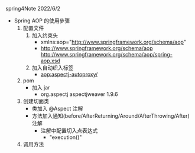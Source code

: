 spring4Note
2022/6/2

* Spring AOP 的使用步骤
  1. 配置文件
     1. 加入约束头
        * xmlns:aop="http://www.springframework.org/schema/aop"
        * http://www.springframework.org/schema/aop
          http://www.springframework.org/schema/aop/spring-aop.xsd
     2. 加入自动织入标签
        * <aop:aspectj-autoproxy/>
  2. pom
     * 加入 jar 
       * <dependency>
            <groupId>org.aspectj</groupId>
            <artifactId>aspectjweaver</artifactId>
            <version>1.9.6</version>
        </dependency>
  3. 创建切面类
     * 类加入 @Aspect 注解
     * 方法加入通知(before/AfterReturning/Around/AfterThrowing/After)注解
       * 注解中配置切入点表达式
         * "execution()"
  4. 调用方法
